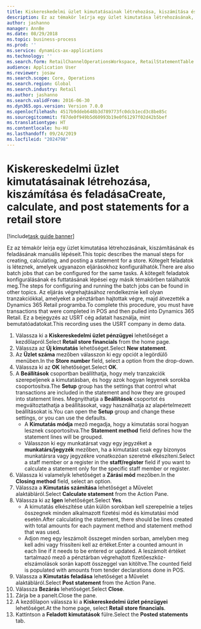 ```yaml
---
title: Kiskereskedelmi üzlet kimutatásainak létrehozása, kiszámítása és feladása
description: Ez az témakör leírja egy üzlet kimutatása létrehozásának, kiszámításának és feladásának manuális lépéseit.
author: jashanno
manager: AnnBe
ms.date: 08/29/2018
ms.topic: business-process
ms.prod: ''
ms.service: dynamics-ax-applications
ms.technology: ''
ms.search.form: RetailChannelOperationsWorkspace, RetailStatementTable
audience: Application User
ms.reviewer: josaw
ms.search.scope: Core, Operations
ms.search.region: Global
ms.search.industry: Retail
ms.author: jashanno
ms.search.validFrom: 2016-06-30
ms.dyn365.ops.version: Version 7.0.0
ms.openlocfilehash: 4517b9ddeb648b3d789773fc0dcb1ecd3c8be85c
ms.sourcegitcommit: f87de0f949b5d60993b19e0f61297f02d42b5bef
ms.translationtype: HT
ms.contentlocale: hu-HU
ms.lasthandoff: 09/24/2019
ms.locfileid: "2024798"
---
```

# <a name="create-calculate-and-post-statements-for-a-retail-store"></a><span data-ttu-id="d8c08-103">Kiskereskedelmi üzlet kimutatásainak létrehozása, kiszámítása és feladása</span><span class="sxs-lookup"><span data-stu-id="d8c08-103">Create, calculate, and post statements for a retail store</span></span>

[!include[task guide banner](../includes/task-guide-banner.md)]

<span data-ttu-id="d8c08-104">Ez az témakör leírja egy üzlet kimutatása létrehozásának, kiszámításának és feladásának manuális lépéseit.</span><span class="sxs-lookup"><span data-stu-id="d8c08-104">This topic describes the manual steps for creating, calculating, and posting a statement for a store.</span></span> <span data-ttu-id="d8c08-105">Kötegelt feladatok is léteznek, amelyek ugyanazon eljárásokhoz konfigurálhatók.</span><span class="sxs-lookup"><span data-stu-id="d8c08-105">There are also batch jobs that can be configured for the same tasks.</span></span> <span data-ttu-id="d8c08-106">A kötegelt feladatok konfigurálásának és futtatásának lépései egy másik témakörben találhatók meg.</span><span class="sxs-lookup"><span data-stu-id="d8c08-106">The steps for configuring and running the batch jobs can be found in other topics.</span></span> <span data-ttu-id="d8c08-107">Az eljárás végrehajtásához rendelkeznie kell olyan tranzakciókkal, amelyeket a pénztárban hajtottak végre, majd átvezették a Dynamics 365 Retail programba.</span><span class="sxs-lookup"><span data-stu-id="d8c08-107">To complete this procedure, you must have transactions that were completed in POS and then pulled into Dynamics 365 Retail.</span></span> <span data-ttu-id="d8c08-108">Ez a bejegyzés az USRT cég adatait használja, mint bemutatóadatokat.</span><span class="sxs-lookup"><span data-stu-id="d8c08-108">This recording uses the USRT company in demo data.</span></span>

1. <span data-ttu-id="d8c08-109">Válassza ki a **Kiskereskedelmi üzlet pénzügyei** lehetőséget a kezdőlapról.</span><span class="sxs-lookup"><span data-stu-id="d8c08-109">Select **Retail store financials** from the home page.</span></span>
2. <span data-ttu-id="d8c08-110">Válassza az **Új kimutatás** lehetőséget.</span><span class="sxs-lookup"><span data-stu-id="d8c08-110">Select **New statement**.</span></span>
3. <span data-ttu-id="d8c08-111">Az **Üzlet száma** mezőben válasszon ki egy opciót a legördülő menüben.</span><span class="sxs-lookup"><span data-stu-id="d8c08-111">In the **Store number** field, select a option from the drop-down.</span></span>
4. <span data-ttu-id="d8c08-112">Válassza ki az **OK** lehetőséget.</span><span class="sxs-lookup"><span data-stu-id="d8c08-112">Select **OK**.</span></span>
5. <span data-ttu-id="d8c08-113">A **Beállítások** csoportban beállíthatja, hogy mely tranzakciók szerepeljenek a kimutatásban, és hogy azok hogyan legyenek sorokba csoportosítva.</span><span class="sxs-lookup"><span data-stu-id="d8c08-113">The **Setup** group has the settings that control what transactions are included in the statement and how they are grouped into statement lines.</span></span> <span data-ttu-id="d8c08-114">Megnyithatja a **Beállítások** csoportot és megváltoztathatja a beállításokat, vagy használhatja az alapértelmezett beállításokat is.</span><span class="sxs-lookup"><span data-stu-id="d8c08-114">You can open the **Setup** group and change these settings, or you can use the defaults.</span></span>  
    - <span data-ttu-id="d8c08-115">A **Kimutatás módja** mező megadja, hogy a kimutatás sorai hogyan lesznek csoportosítva.</span><span class="sxs-lookup"><span data-stu-id="d8c08-115">The **Statement method** field defines how the statement lines will be grouped.</span></span>  
    - <span data-ttu-id="d8c08-116">Válasszon ki egy munkatársat vagy egy jegyzéket a **munkatárs/jegyzék** mezőben, ha a kimutatást csak egy bizonyos munkatársra vagy jegyzékre vonatkozóan szeretné elkészíteni.</span><span class="sxs-lookup"><span data-stu-id="d8c08-116">Select a staff member or a register in the **staff/register** field if you want to calculate a statement only for the specific staff member or register.</span></span>  
6. <span data-ttu-id="d8c08-117">Válassza ki valamelyik lehetőséget a **Zárási mód** mezőben.</span><span class="sxs-lookup"><span data-stu-id="d8c08-117">In the **Closing method** field, select an option.</span></span>
7. <span data-ttu-id="d8c08-118">Válassza a **Kimutatás számítása** lehetőséget a Művelet alaktábláról.</span><span class="sxs-lookup"><span data-stu-id="d8c08-118">Select **Calculate statement** from the Action Pane.</span></span>
8. <span data-ttu-id="d8c08-119">Válassza ki az **Igen** lehetőséget.</span><span class="sxs-lookup"><span data-stu-id="d8c08-119">Select **Yes**.</span></span>
    - <span data-ttu-id="d8c08-120">A kimutatás elkészítése után külön sorokban kell szerepelnie a teljes összegnek minden alkalmazott fizetési mód és kimutatási mód esetén.</span><span class="sxs-lookup"><span data-stu-id="d8c08-120">After calculating the statement, there should be lines created with total amounts for each payment method and statement method that was used.</span></span>  
    - <span data-ttu-id="d8c08-121">Adjon meg egy leszámolt összeget minden sorban, amelyben meg kell adni vagy frissíteni kell az értéket.</span><span class="sxs-lookup"><span data-stu-id="d8c08-121">Enter a counted amount in each line if it needs to be entered or updated.</span></span> <span data-ttu-id="d8c08-122">A leszámolt értéket tartalmazó mező a pénztárban végrehajtott fizetőeszköz-elszámolások során kapott összeggel van kitöltve.</span><span class="sxs-lookup"><span data-stu-id="d8c08-122">The counted field is populated with amounts from tender declarations done in POS.</span></span>  
9. <span data-ttu-id="d8c08-123">Válassza a **Kimutatás feladása** lehetőséget a Művelet alaktábláról.</span><span class="sxs-lookup"><span data-stu-id="d8c08-123">Select **Post statement** from the Action Pane.</span></span>
10. <span data-ttu-id="d8c08-124">Válassza **Bezárás** lehetőséget.</span><span class="sxs-lookup"><span data-stu-id="d8c08-124">Select **Close**.</span></span>
11. <span data-ttu-id="d8c08-125">Zárja be a panelt.</span><span class="sxs-lookup"><span data-stu-id="d8c08-125">Close the pane.</span></span>
12. <span data-ttu-id="d8c08-126">A kezdőlapon válassza ki a **Kiskereskedelmi üzlet pénzügyei** lehetőséget.</span><span class="sxs-lookup"><span data-stu-id="d8c08-126">At the home page, select **Retail store financials**.</span></span>
13. <span data-ttu-id="d8c08-127">Kattintson a **Feladott kimutatások** fülre.</span><span class="sxs-lookup"><span data-stu-id="d8c08-127">Select the **Posted statements** tab.</span></span>

